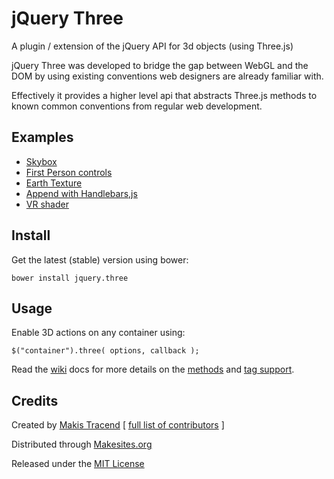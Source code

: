 # jQuery Three

A plugin / extension of the jQuery API for 3d objects (using Three.js)

jQuery Three was developed to bridge the gap between WebGL and the DOM by using existing conventions web designers are already familiar with.

Effectively it provides a higher level api that abstracts Three.js methods to known common conventions from regular web development.


## Examples

* [Skybox](http://makesites.org/jquery-three/examples/skybox.html)
* [First Person controls](http://makesites.org/jquery-three/examples/fps.html)
* [Earth Texture](http://makesites.org/jquery-three/examples/earth.html)
* [Append with Handlebars,js](http://makesites.org/jquery-three/examples/handlebars.html)
* [VR shader](http://makesites.org/jquery-three/examples/vr.html)


## Install

Get the latest (stable) version using bower:
```
bower install jquery.three
```

## Usage

Enable 3D actions on any container using:

```
$("container").three( options, callback );
```

Read the [wiki](https://github.com/makesites/jquery-three/wiki) docs for more details on the [methods](https://github.com/makesites/jquery-three/wiki/Methods) and [tag support](https://github.com/makesites/jquery-three/wiki/Tags).


## Credits

Created by [Makis Tracend](http://github.com/tracend) [ [full list of contributors](https://github.com/makesites/jquery-three/graphs/contributors) ]

Distributed through [Makesites.org](http://makesites.org)

Released under the [MIT License](http://makesites.org/licenses/MIT)

